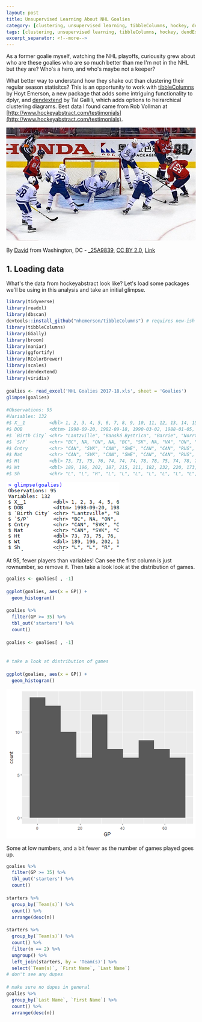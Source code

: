 ```yaml
---
layout: post
title: Unsupervised Learning About NHL Goalies
category: [clustering, unsupervised learning, tibbleColumns, hockey, dendExtend]
tags: [clustering, unsupervised learning, tibbleColumns, hockey, dendExtend]
excerpt_separator: <!--more-->
---
```


As a former goalie myself, watching the NHL playoffs, curiousity grew about who are these goalies who are so much better than me I'm not in the NHL but they are? Who's a hero, and who's maybe not a keeper? 

What better way to understand how they shake out than clustering their regular season statisitcs? This is an opportunity to work with [tibbleColumns](https://github.com/nhemerson/tibbleColumns) by Hoyt Emerson, a new package that adds some intriguing functionality to dplyr, and [dendextend](https://cran.r-project.org/package=dendextend) by Tal Gallili, which adds options to heirarchical clustering diagrams. Best data I found came from Rob Vollman at [http://www.hockeyabstract.com/testimonials](http://www.hockeyabstract.com/testimonials).

![andersen](/images/640px-Capitals-Maple_Leafs_(34075134291).jpg)
<!--more-->
By <a rel="nofollow" class="external text" href="https://www.flickr.com/people/65193799@N00">David</a> from Washington, DC - <a rel="nofollow" class="external text" href="https://www.flickr.com/photos/bootbearwdc/34075134291/">_25A9839</a>, <a href="https://creativecommons.org/licenses/by/2.0" title="Creative Commons Attribution 2.0">CC BY 2.0</a>, <a href="https://commons.wikimedia.org/w/index.php?curid=58534896">Link</a>

## 1. Loading data

What's the data from hockeyabstract look like? Let's load some packages we'll be using in this analysis and take an initial glimpse.

```r
library(tidyverse)
library(readxl)
library(dbscan)
devtools::install_github("nhemerson/tibbleColumns") # requires new-ish version of R
library(tibbleColumns)
library(GGally)
library(broom)
library(naniar)
library(ggfortify)
library(RColorBrewer)
library(scales)
library(dendextend)
library(viridis)

goalies <- read_excel('NHL Goalies 2017-18.xls', sheet = 'Goalies')
glimpse(goalies)

#Observations: 95
#Variables: 132
#$ X__1         <dbl> 1, 2, 3, 4, 5, 6, 7, 8, 9, 10, 11, 12, 13, 14, 15, 16, 17, 18, 19, 20, 21, 22, 23, ...
#$ DOB          <dttm> 1998-09-20, 1982-09-18, 1990-03-02, 1988-01-05, 1988-02-11, 1989-09-16, 1988-09-20...
#$ `Birth City` <chr> "Lantzville", "Banská Bystrica", "Barrie", "Norrtälje", "Surrey", "Lloydminster", "...
#$ `S/P`        <chr> "BC", NA, "ON", NA, "BC", "SK", NA, "VA", "ON", "MI", "MA", NA, "MN", "QC", "NB", "...
#$ Cntry        <chr> "CAN", "SVK", "CAN", "SWE", "CAN", "CAN", "RUS", "USA", "CAN", "USA", "USA", "SWE",...
#$ Nat          <chr> "CAN", "SVK", "CAN", "SWE", "CAN", "CAN", "RUS", "USA", "CAN", "USA", "USA", "SWE",...
#$ Ht           <dbl> 73, 73, 75, 76, 74, 74, 74, 78, 78, 75, 74, 78, 73, 74, 73, 76, 75, 74, 76, 73, 73,...
#$ Wt           <dbl> 189, 196, 202, 187, 215, 211, 182, 232, 220, 173, 195, 229, 182, 180, 200, 200, 195...
#$ Sh           <chr> "L", "L", "R", "L", "L", "L", "L", "L", "L", "L", "L", "L", "R", "L", "L", "L", "L"...
```
![goalies_02](/images/goalies_02.PNG)

At 95, fewer players than variables! Can see the first column is just rownumber, so remove it. Then take a look look at the distribution of games.

```r
goalies <- goalies[ , -1]

ggplot(goalies, aes(x = GP)) + 
  geom_histogram()

goalies %>% 
  filter(GP >= 35) %>% 
  tbl_out('starters') %>% 
  count()

goalies <- goalies[ , -1]


# take a look at distribution of games

ggplot(goalies, aes(x = GP)) + 
  geom_histogram()
```
![goalies_03](/images/goalies_03.png)

Some at low numbers, and a bit fewer as the number of games played goes up.


```r
goalies %>% 
  filter(GP >= 35) %>% 
  tbl_out('starters') %>% 
  count()
  
starters %>% 
  group_by(`Team(s)`) %>% 
  count() %>% 
  arrange(desc(n))
  
starters %>% 
  group_by(`Team(s)`) %>% 
  count() %>% 
  filter(n == 2) %>% 
  ungroup() %>% 
  left_join(starters, by = 'Team(s)') %>% 
  select(`Team(s)`, `First Name`, `Last Name`)
# don't see any dupes

# make sure no dupes in general
goalies %>% 
  group_by(`Last Name`, `First Name`) %>% 
  count() %>% 
  arrange(desc(n)) 
```


